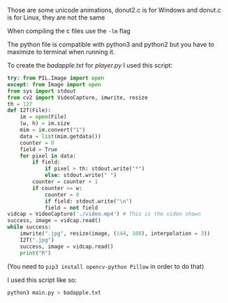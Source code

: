 Those are some unicode animations, donut2.c is for Windows and donut.c is for Linux, they are not the same

When compiling the c files use the `-lm` flag

The python file is compatible with python3 and python2 but you have to maximize to terminal when running it.

To create the _badapple.txt_ for _player.py_ I used this script:

```py
try: from PIL.Image import open
except: from Image import open
from sys import stdout
from cv2 import VideoCapture, imwrite, resize
th = 127
def I2T(File):
	im = open(File)
	(w, h) = im.size
	mim = im.convert("1")
	data = list(mim.getdata())
	counter = 0
	field = True
	for pixel in data:
		if field:
			if pixel > th: stdout.write("*")
			else: stdout.write(" ")
		counter = counter + 1
		if counter >= w:
			counter = 0
			if field: stdout.write("\n")
			field = not field
vidcap = VideoCapture('./video.mp4') # This is the video shown
success, image = vidcap.read()
while success:
	imwrite(".jpg", resize(image, (144, 108), interpolation = 3))
	I2T(".jpg")
	success, image = vidcap.read()
	print("R")
```

(You need to `pip3 install opencv-python Pillow` in order to do that)

I used this script like so:

```sh
python3 main.py > badapple.txt
```
